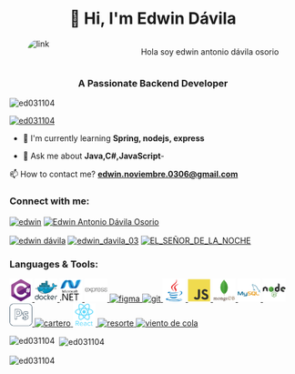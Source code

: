 <style>
    .header{
        display: flex;
        align-items: ;
        justify-content: center;
        background-color: ;
    }

    .header img{
        border-radius: 9999px;
        width: 200px;
        heigth: 200px
    }
</style>

<h1 align="center"> 👋 Hi, I'm Edwin Dávila</h1>
<div class="header">
<img src="https://i.ibb.co/3p3Qyq7/link.jpg" alt="link" border="0"/>
<p>Hola soy edwin antonio dávila osorio<p/>
</div>
<h3 align="center">A Passionate Backend Developer</h3><p align="left">
<img src="https://komarev.com/ghpvc/?username=ed031104&label=Profile%20views&color=0e75b6&style=flat" alt="ed031104" /> </p>



<p align="left"> <a href="https://github.com/ryo-ma/github-profile-trophy"><img src="https://github-profile-trophy.vercel.app/?username=ed031104" alt="ed031104" /></a> </p>

- 🌱 I'm currently learning **Spring, nodejs, express**

- 💬 Ask me about **Java,C#,JavaScript**-

📫 How to contact me? **edwin.noviembre.0306@gmail.com**

<h3 align="left">Connect with me:</h3>
<p align="left">
<a href="https://twitter.com/eado22" target="blank"><img align="center" src="https://raw.githubusercontent.com/rahuldkjain/github-profile-readme-generator/master/src/images/icons/Social/twitter.svg" alt="edwin" height="30" width="40" /></a>
<a href="https://www.linkedin.com/in/edwin-antonio-d%C3%A1vila-osorio-527877267/" target="blank"><img align="center" src="https://raw.githubusercontent.com/rahuldkjain/github-profile-readme-generator/master/src/images/icons/Social/linked-in-alt.svg" alt="Edwin Antonio Dávila Osorio" height="30" width="40" /></a>

<a href="https://www.facebook.com/edwinantonio.davilaosorio.31" target="blank"><img align="center" src="https://raw.githubusercontent.com/rahuldkjain/github-profile-readme-generator/master/src/images/icons/Social/facebook.svg" alt="edwin dávila" height="30" width=" 40" /></a>
<a href="https://www.instagram.com/edwin_davila_03/" target="blank"><img align="center" src="https://raw.githubusercontent.com/rahuldkjain/github-profile-readme-generator/master/src/images/icons/Social/instagram.svg" alt="edwin_davila_03" height="30" width="40" /></a>
<a href="https://discord.gg/elmaistro9462" target="blank"><img align="center" src="https://raw.githubusercontent.com/rahuldkjain/github-profile-readme-generator/master/src/images/icons/Social/discord.svg" alt="EL_SEÑOR_DE_LA_NOCHE" height="30" width="40" /></a>
</p>

<h3 align="left">Languages & Tools:</h3>
<p align="left"> <a href="https://www.w3schools.com/cs/" target="_blank" rel="noreferrer"> <img src="https://raw.githubusercontent.com/devicons/devicon/master/icons/csharp/csharp-original.svg" alt="csharp" width="40" height="40"/> </a> <a href="https://www.docker.com/" target="_blank" rel="noreferrer"> <img src="https://raw.githubusercontent.com/devicons/devicon/master/icons/docker/docker-original-wordmark.svg" alt="docker" width="40" height="40"/> </a> <a href="https://dotnet.microsoft.com/" target="_blank" rel="noreferrer"> <img src="https://raw.githubusercontent.com/devicons/devicon/master/icons/dot-net/dot-net-original-wordmark.svg" alt="dotnet" width="40" height="40"
/> </a> <a href="https://expressjs.com" target="_blank" rel="noreferrer"> <img src="https://raw.githubusercontent.com/devicons/devicon/master/icons/express/express-original-wordmark.svg" alt="express" width="40" height="40"/> </a> <a href="https://www.figma.com/" objetivo="_blank" rel="noreferrer"> <img src="https://www.vectorlogo.zone/logos/figma/figma-icon.svg" alt="figma" width="40" height="40"/> </a> <a href="https://git-scm.com/" target="_blank" rel="noreferrer"> <img src="https://www.vectorlogo.zone/logos/git-scm/git-scm-icon.svg" alt="git" width="40" height="40"/> </a> <a href="https://www.java.com" target="_blank" rel="noreferrer"> <img src="https://raw.githubusercontent.com/devicons/devicon/master/icons/java/java-original.svg" alt="java" width="40" height="40"/> </a> <a href="https://developer.mozilla.org/en-US/docs/Web/JavaScript" target="_blank" rel="noreferrer"> <img src="https://raw.githubusercontent.com/devicons/devicon/master/icons/javascript/javascript-original.svg" alt="javascript" width="40" height="40"/> </a> <a href="https://www.mongodb.com/" target="_blank" rel="noreferrer"> <img src="https://raw.githubusercontent.com/devicons/devicon/master/icons/mongodb/mongodb-original-wordmark.svg" alt="mongodb" width="40" height="40"/> </a> <a href="https://www.mysql.com/" target="_blank" rel="noreferrer"> <img src="https://raw.githubusercontent.com/devicons/devicon/master/icons/mysql/mysql-original-wordmark.svg" alt="mysql" width="40" height="40"/> </a> <a href="https://nodejs.org" target="_blank" rel="noreferrer"> <img src="https://raw.githubusercontent.com/devicons/devicon/master/icons/nodejs/nodejs-original-wordmark.svg" alt="nodejs" width="40" height="40"/> </a> <a href="https://www.photoshop.com/en" target="_blank" rel="noreferrer"> <img src="https://raw.githubusercontent.com/devicons/devicon/master/icons/photoshop/photoshop-line.svg" alt="photoshop" width="40" height="40"/> </a> <a href="https://postman.com" target="_blank" rel="noreferrer"> <img src="https://www.vectorlogo.zone/logos/getpostman/getpostman-icon.svg" alt="cartero" width="40" height="40"/> </a> <a href="https://reactjs.org/" target="_blank" rel="noreferrer"> <img src="https://raw.githubusercontent.com/devicons/devicon/master/icons/react/react-original-wordmark.svg" alt="react" width="40" height="40"/> </a> <a href="https://spring.io/" target="_blank" rel="noreferrer"> <img src="https://www.vectorlogo.zone/logos/springio/springio-icon.svg" alt="resorte" width="40" height="40"/> </a> <a href="https://tailwindcss.com/" target="_blank" rel="noreferrer"> <img src="https://www.vectorlogo.zone/logos/tailwindcss/tailwindcss-icon.svg" alt="viento de cola" width="40" height="40"/> </a> </p>

<p><img align="left" src="https://github-readme-stats.vercel.app/api/top-langs?username=ed031104&show_icons=true&locale=en&layout=compact" alt="ed031104" /></p>

<p>&nbsp; <img align="center" src="https://github-readme-stats.vercel.app/api?username=ed031104&show_icons=true&locale=en" alt="ed031104" /></p>

<p><img align="center" src="https://github-readme-streak-stats.herokuapp.com/?user=ed031104&" alt="ed031104" /></p>

